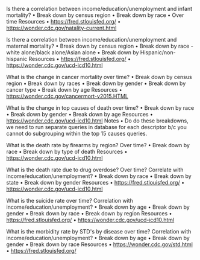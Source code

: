 Is there a correlation between income/education/unemployment and infant mortality?
	• Break down by census region
	• Break down by race
	• Over time
Resources
	• https://fred.stlouisfed.org/
	• https://wonder.cdc.gov/natality-current.html

Is there a correlation between  income/education/unemployment and maternal mortality?
	• Break down by census region
	• Break down by race - white alone/black alone/Asian alone
	• Break down by Hispanic/non-hispanic
Resources
	• https://fred.stlouisfed.org/
	• https://wonder.cdc.gov/ucd-icd10.html

What is the change in cancer mortality over time?
	• Break down by census region
	• Break down by races
	• Break down by gender
	• Break down by cancer type
	• Break down by age
Resources
	• https://wonder.cdc.gov/cancermort-v2015.HTML

What is the change in top causes of death over time?
	• Break down by race
	• Break down by gender
	• Break down by age
Resources
	• https://wonder.cdc.gov/ucd-icd10.html
Notes
	• Do do these breakdowns, we need to run separate queries in database for each descriptor b/c you cannot do subgrouping within the top 15 causes queries.

What is the death rate by firearms by region? Over time?
	• Break down by race
	• Break down by type of death
Resources
	• https://wonder.cdc.gov/ucd-icd10.html

What is the death rate due to drug overdose? Over time? Correlate with income/education/unemployment?
	• Break down by race
	• Break down by state
	• Break down by gender
Resources
	• https://fred.stlouisfed.org/
	• https://wonder.cdc.gov/ucd-icd10.html

What is the suicide rate over time? Correlation with  income/education/unemployment?
	• Break down by age
	• Break down by gender
	• Break down by race
	• Break down by region
Resources
	• https://fred.stlouisfed.org/
	• https://wonder.cdc.gov/ucd-icd10.html

What is the morbidity rate by STD's by disease over time? Correlation with  income/education/unemployment?
	• Break down by age
	• Break down by gender
	• Break down by race
Resources
	• https://wonder.cdc.gov/std.html
	• https://fred.stlouisfed.org/



